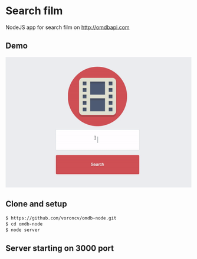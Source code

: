 # Search film
NodeJS app for search film on http://omdbapi.com
## Demo
![Demo](demo.gif)
## Clone and setup
```
$ https://github.com/voroncv/omdb-node.git
$ cd omdb-node
$ node server
```
## Server starting on 3000 port
